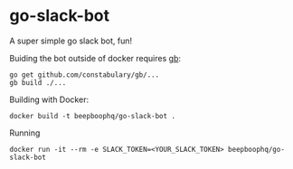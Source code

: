 # go-slack-bot
A super simple go slack bot, fun!

Buiding the bot outside of docker requires [gb](https://getgb.io):

    go get github.com/constabulary/gb/...
    gb build ./...

Building with Docker:

    docker build -t beepboophq/go-slack-bot .

Running

    docker run -it --rm -e SLACK_TOKEN=<YOUR_SLACK_TOKEN> beepboophq/go-slack-bot
